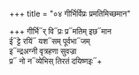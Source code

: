 +++
title = "०४ गीर्भिर्विप्रः प्रमतिमिच्छमान"

+++
गीर्भि᳓र् वि᳓प्रः प्र᳓मतिम् इछ᳓मान  
ई᳓ट्टे रयिं᳓ यश᳓सम् पूर्वभा᳓जम्  
इ᳓न्द्रअग्नी वृत्रहणा सुवज्रा  
प्र᳓ नो न᳓व्येभिस् तिरतं दयिष्णइः᳓+